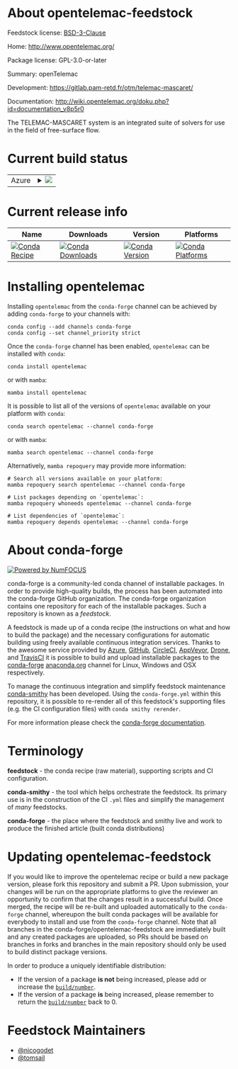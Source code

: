 About opentelemac-feedstock
===========================

Feedstock license: [BSD-3-Clause](https://github.com/conda-forge/opentelemac-feedstock/blob/main/LICENSE.txt)

Home: http://www.opentelemac.org/

Package license: GPL-3.0-or-later

Summary: openTelemac

Development: https://gitlab.pam-retd.fr/otm/telemac-mascaret/

Documentation: http://wiki.opentelemac.org/doku.php?id=documentation_v8p5r0

The TELEMAC-MASCARET system is an integrated suite of solvers for use in the
field of free-surface flow.


Current build status
====================


<table>
    
  <tr>
    <td>Azure</td>
    <td>
      <details>
        <summary>
          <a href="https://dev.azure.com/conda-forge/feedstock-builds/_build/latest?definitionId=22463&branchName=main">
            <img src="https://dev.azure.com/conda-forge/feedstock-builds/_apis/build/status/opentelemac-feedstock?branchName=main">
          </a>
        </summary>
        <table>
          <thead><tr><th>Variant</th><th>Status</th></tr></thead>
          <tbody><tr>
              <td>linux_64_numpy1.22python3.10.____cpython</td>
              <td>
                <a href="https://dev.azure.com/conda-forge/feedstock-builds/_build/latest?definitionId=22463&branchName=main">
                  <img src="https://dev.azure.com/conda-forge/feedstock-builds/_apis/build/status/opentelemac-feedstock?branchName=main&jobName=linux&configuration=linux%20linux_64_numpy1.22python3.10.____cpython" alt="variant">
                </a>
              </td>
            </tr><tr>
              <td>linux_64_numpy1.22python3.8.____cpython</td>
              <td>
                <a href="https://dev.azure.com/conda-forge/feedstock-builds/_build/latest?definitionId=22463&branchName=main">
                  <img src="https://dev.azure.com/conda-forge/feedstock-builds/_apis/build/status/opentelemac-feedstock?branchName=main&jobName=linux&configuration=linux%20linux_64_numpy1.22python3.8.____cpython" alt="variant">
                </a>
              </td>
            </tr><tr>
              <td>linux_64_numpy1.22python3.9.____cpython</td>
              <td>
                <a href="https://dev.azure.com/conda-forge/feedstock-builds/_build/latest?definitionId=22463&branchName=main">
                  <img src="https://dev.azure.com/conda-forge/feedstock-builds/_apis/build/status/opentelemac-feedstock?branchName=main&jobName=linux&configuration=linux%20linux_64_numpy1.22python3.9.____cpython" alt="variant">
                </a>
              </td>
            </tr><tr>
              <td>linux_64_numpy1.23python3.11.____cpython</td>
              <td>
                <a href="https://dev.azure.com/conda-forge/feedstock-builds/_build/latest?definitionId=22463&branchName=main">
                  <img src="https://dev.azure.com/conda-forge/feedstock-builds/_apis/build/status/opentelemac-feedstock?branchName=main&jobName=linux&configuration=linux%20linux_64_numpy1.23python3.11.____cpython" alt="variant">
                </a>
              </td>
            </tr><tr>
              <td>linux_64_numpy1.26python3.12.____cpython</td>
              <td>
                <a href="https://dev.azure.com/conda-forge/feedstock-builds/_build/latest?definitionId=22463&branchName=main">
                  <img src="https://dev.azure.com/conda-forge/feedstock-builds/_apis/build/status/opentelemac-feedstock?branchName=main&jobName=linux&configuration=linux%20linux_64_numpy1.26python3.12.____cpython" alt="variant">
                </a>
              </td>
            </tr>
          </tbody>
        </table>
      </details>
    </td>
  </tr>
</table>

Current release info
====================

| Name | Downloads | Version | Platforms |
| --- | --- | --- | --- |
| [![Conda Recipe](https://img.shields.io/badge/recipe-opentelemac-green.svg)](https://anaconda.org/conda-forge/opentelemac) | [![Conda Downloads](https://img.shields.io/conda/dn/conda-forge/opentelemac.svg)](https://anaconda.org/conda-forge/opentelemac) | [![Conda Version](https://img.shields.io/conda/vn/conda-forge/opentelemac.svg)](https://anaconda.org/conda-forge/opentelemac) | [![Conda Platforms](https://img.shields.io/conda/pn/conda-forge/opentelemac.svg)](https://anaconda.org/conda-forge/opentelemac) |

Installing opentelemac
======================

Installing `opentelemac` from the `conda-forge` channel can be achieved by adding `conda-forge` to your channels with:

```
conda config --add channels conda-forge
conda config --set channel_priority strict
```

Once the `conda-forge` channel has been enabled, `opentelemac` can be installed with `conda`:

```
conda install opentelemac
```

or with `mamba`:

```
mamba install opentelemac
```

It is possible to list all of the versions of `opentelemac` available on your platform with `conda`:

```
conda search opentelemac --channel conda-forge
```

or with `mamba`:

```
mamba search opentelemac --channel conda-forge
```

Alternatively, `mamba repoquery` may provide more information:

```
# Search all versions available on your platform:
mamba repoquery search opentelemac --channel conda-forge

# List packages depending on `opentelemac`:
mamba repoquery whoneeds opentelemac --channel conda-forge

# List dependencies of `opentelemac`:
mamba repoquery depends opentelemac --channel conda-forge
```


About conda-forge
=================

[![Powered by
NumFOCUS](https://img.shields.io/badge/powered%20by-NumFOCUS-orange.svg?style=flat&colorA=E1523D&colorB=007D8A)](https://numfocus.org)

conda-forge is a community-led conda channel of installable packages.
In order to provide high-quality builds, the process has been automated into the
conda-forge GitHub organization. The conda-forge organization contains one repository
for each of the installable packages. Such a repository is known as a *feedstock*.

A feedstock is made up of a conda recipe (the instructions on what and how to build
the package) and the necessary configurations for automatic building using freely
available continuous integration services. Thanks to the awesome service provided by
[Azure](https://azure.microsoft.com/en-us/services/devops/), [GitHub](https://github.com/),
[CircleCI](https://circleci.com/), [AppVeyor](https://www.appveyor.com/),
[Drone](https://cloud.drone.io/welcome), and [TravisCI](https://travis-ci.com/)
it is possible to build and upload installable packages to the
[conda-forge](https://anaconda.org/conda-forge) [anaconda.org](https://anaconda.org/)
channel for Linux, Windows and OSX respectively.

To manage the continuous integration and simplify feedstock maintenance
[conda-smithy](https://github.com/conda-forge/conda-smithy) has been developed.
Using the ``conda-forge.yml`` within this repository, it is possible to re-render all of
this feedstock's supporting files (e.g. the CI configuration files) with ``conda smithy rerender``.

For more information please check the [conda-forge documentation](https://conda-forge.org/docs/).

Terminology
===========

**feedstock** - the conda recipe (raw material), supporting scripts and CI configuration.

**conda-smithy** - the tool which helps orchestrate the feedstock.
                   Its primary use is in the construction of the CI ``.yml`` files
                   and simplify the management of *many* feedstocks.

**conda-forge** - the place where the feedstock and smithy live and work to
                  produce the finished article (built conda distributions)


Updating opentelemac-feedstock
==============================

If you would like to improve the opentelemac recipe or build a new
package version, please fork this repository and submit a PR. Upon submission,
your changes will be run on the appropriate platforms to give the reviewer an
opportunity to confirm that the changes result in a successful build. Once
merged, the recipe will be re-built and uploaded automatically to the
`conda-forge` channel, whereupon the built conda packages will be available for
everybody to install and use from the `conda-forge` channel.
Note that all branches in the conda-forge/opentelemac-feedstock are
immediately built and any created packages are uploaded, so PRs should be based
on branches in forks and branches in the main repository should only be used to
build distinct package versions.

In order to produce a uniquely identifiable distribution:
 * If the version of a package **is not** being increased, please add or increase
   the [``build/number``](https://docs.conda.io/projects/conda-build/en/latest/resources/define-metadata.html#build-number-and-string).
 * If the version of a package **is** being increased, please remember to return
   the [``build/number``](https://docs.conda.io/projects/conda-build/en/latest/resources/define-metadata.html#build-number-and-string)
   back to 0.

Feedstock Maintainers
=====================

* [@nicogodet](https://github.com/nicogodet/)
* [@tomsail](https://github.com/tomsail/)


